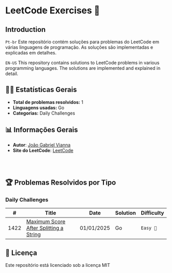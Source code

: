 # LeetCode Exercises 🚀

## Introduction
`Pt-br`
Este repositório contém soluções para problemas do LeetCode em várias linguagens de programação. As soluções são implementadas e explicadas em detalhes.

`EN-US`
This repository contains solutions to LeetCode problems in various programming languages. The solutions are implemented and explained in detail.

## 🧑‍💻 Estatísticas Gerais
- **Total de problemas resolvidos:** 1
- **Linguagens usadas:** Go
- **Categorias:** Daily Challenges


## 📊 Informações Gerais
-  **Autor**: [João Gabriel Vianna](https://www.linkedin.com/in/jo%C3%A3o-gabriel-vianna-9439ba288/)<br/>
-  **Site do LeetCode**: [LeetCode](https://leetcode.com/)

<br/><br/>

## 🏆 Problemas Resolvidos por Tipo
### Daily Challenges
| # | Title | Date | Solution | Difficulty |
|---| ----- | ---- | -------- | ---------- |
|1422| [Maximum Score After Splitting a String](/solutions/daily-challenge/1422-maximum-score-after-splitting-a-string/README.md) | 01/01/2025 | Go | `Easy 👶`|

## 📝 Licença
Este repositório está licenciado sob a licença MIT